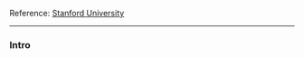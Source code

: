 Reference: [Stanford University](http://www.princeton.edu/~yc5/ele522_optimization/lectures/mirror_descent.pdf)


---
### **Intro**

